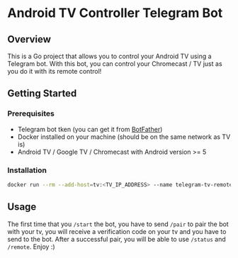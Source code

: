 # Android TV Controller Telegram Bot

## Overview

This is a Go project that allows you to control your Android TV using a Telegram bot. With this bot, you can control your Chromecast / TV just as you do it with its remote control!

## Getting Started

### Prerequisites

- Telegram bot tken (you can get it from [BotFather](https://telegram.me/BotFather))
- Docker installed on your machine (should be on the same network as TV is)
- Android TV / Google TV / Chromecast with Android version >= 5

### Installation

```bash
docker run --rm --add-host=tv:<TV_IP_ADDRESS> --name telegram-tv-remote -e TELEGRAM_APITOKEN=<TELEGRAM_BOT_TOKEN> aminsaedi/t-bot
```

## Usage

The first time that you `/start` the bot, you have to send `/pair` to pair the bot with your tv, you will receive a verification code on your tv and you have to send to the bot.
After a successful pair, you will be able to use `/status` and `/remote`. Enjoy :)
